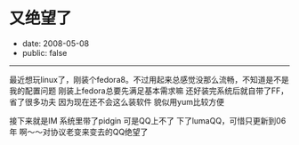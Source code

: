 # 又绝望了

- date: 2008-05-08
- public: false

--------------------------


最近想玩linux了，刚装个fedora8。不过用起来总感觉没那么流畅，不知道是不是我的配置问题
刚装上fedora总要先满足基本需求嘛
还好装完系统后就自带了FF，省了很多功夫
因为现在还不会这么装软件
貌似用yum比较方便

接下来就是IM
系统里带了pidgin
可是QQ上不了
下了lumaQQ，可惜只更新到06年
啊～～对协议老变来变去的QQ绝望了
